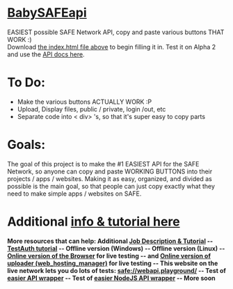 # <a href="https://wgallo3.github.io/BabySAFEapi/">BabySAFEapi</a>
EASIEST possible SAFE Network API, copy and paste various buttons THAT WORK :)<br>
Download <a href="https://github.com/wgallo3/BabySAFEapi/blob/master/index.html">the index.html file above</a> to begin filling it in. Test it on Alpha 2 and use the <a href="http://docs.maidsafe.net/beaker-plugin-safe-app/">API docs here</a>.

# To Do:
 - Make the various buttons ACTUALLY WORK :P 
 - Upload, Display files, public / private, login /out, etc
 - Separate code into < div> 's, so that it's super easy to copy parts

# Goals:
The goal of this project is to make the #1 EASIEST API for the SAFE Network, so anyone can copy and paste WORKING BUTTONS into their projects / apps / websites. Making it as easy, organized, and divided as possible is the main goal, so that people can just copy exactly what they need to make simple apps / websites on SAFE.

# Additional <a href="https://github.com/PuchongOffice/JS-Job-1">info & tutorial here</a>

**More resources that can help: Additional <a href="https://github.com/PuchongOffice/JS-Job-1">Job Description & Tutorial</a> -- <a href="https://github.com/PuchongOffice/TestAuth">TestAuth tutorial</a> -- Offline version (Windows) -- Offline version (Linux) -- <a href="https://github.com/maidsafe/safe_browser/releases">Online version of the Browser</a> for live testing -- and <a href="https://github.com/maidsafe/safe_examples/releases/tag/alpha-2">Online version of uploader (web_hosting_manager)</a> for live testing -- This website on the live network lets you do lots of tests: <a href="safe://webapi.playground/">safe://webapi.playground/</a> -- Test of <a href="https://github.com/loziniak/maidsafe-test/tree/7f3d88274044280180566b1cc53ddd296d6fb0f6">easier API wrapper</a> -- Test of <a href="https://github.com/MoinhoDigital/websafe">easier NodeJS API wrapper</a> -- More soon**
